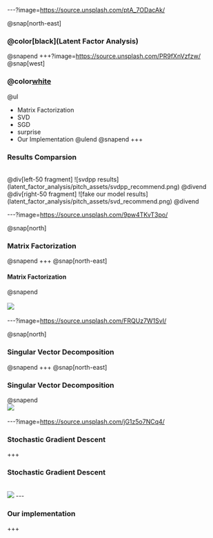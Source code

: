 ---?image=https://source.unsplash.com/ptA_7ODacAk/
<!-- Welcome stack
_       __     __                                  __             __  
| |     / /__  / /________  ____ ___  ___     _____/ /_____ ______/ /__
| | /| / / _ \/ / ___/ __ \/ __ `__ \/ _ \   / ___/ __/ __ `/ ___/ //_/
| |/ |/ /  __/ / /__/ /_/ / / / / / /  __/  (__  ) /_/ /_/ / /__/ ,<   
|__/|__/\___/_/\___/\____/_/ /_/ /_/\___/  /____/\__/\__,_/\___/_/|_|  

-->
@snap[north-east]
### @color[black](Latent Factor Analysis)
@snapend
+++?image=https://source.unsplash.com/PR9fXnVzfzw/
@snap[west]
### @color[white](Overview)
@ul
* Matrix Factorization
* SVD
* SGD
* surprise
* Our Implementation
@ulend
@snapend
+++
### Results Comparsion
<br />
@div[left-50 fragment]
![svdpp results](latent_factor_analysis/pitch_assets/svdpp_recommend.png)
@divend
@div[right-50 fragment]
![fake our model results](latent_factor_analysis/pitch_assets/svd_recommend.png)
@divend

---?image=https://source.unsplash.com/9pw4TKvT3po/
<!-- Matrix Factorization


    __  ___      __       _         ______           __             _             __  _           
   /  |/  /___ _/ /______(_)  __   / ____/___ ______/ /_____  _____(_)___  ____ _/ /_(_)___  ____
  / /|_/ / __ `/ __/ ___/ / |/_/  / /_  / __ `/ ___/ __/ __ \/ ___/ /_  / / __ `/ __/ / __ \/ __ \
 / /  / / /_/ / /_/ /  / />  <   / __/ / /_/ / /__/ /_/ /_/ / /  / / / /_/ /_/ / /_/ / /_/ / / / /
/_/  /_/\__,_/\__/_/  /_/_/|_|  /_/    \__,_/\___/\__/\____/_/  /_/ /___/\__,_/\__/_/\____/_/ /_/



-->
@snap[north]
### Matrix Factorization
@snapend
+++
@snap[north-east]
#### Matrix Factorization
@snapend
<br /><br />
<img src='https://camo.githubusercontent.com/8a871316416dcf58b9e2d6ee9f732d6a5b0f449b/68747470733a2f2f737461746963312e73717561726573706163652e636f6d2f7374617469632f3531616635363862653462306239616238333665323437342f742f3539306336623434643137353865626632633434323431382f313439333938363131383736352f' height='450' />

---?image=https://source.unsplash.com/FRQUz7W1SvI/
<!-- SVD Stack


   ______    ______
  / ___/ |  / / __ \
  \__ \| | / / / / /
 ___/ /| |/ / /_/ /
/____/ |___/_____/  



-->
@snap[north]
### Singular Vector Decomposition
@snapend
+++
@snap[north-east]
### Singular Vector Decomposition
@snapend
<br />
<img src = 'https://camo.githubusercontent.com/f3a071674e23aac009988b6f913d9efec9e541e3/68747470733a2f2f63646e2d696d616765732d312e6d656469756d2e636f6d2f6d61782f3830302f312a57344d6e4232687976677165644c6d774a4c727071772e706e67' width = '500' />

---?image=https://source.unsplash.com/jG1z5o7NCq4/
<!-- SGD stack


   _____ __________
  / ___// ____/ __ \
  \__ \/ / __/ / / /
 ___/ / /_/ / /_/ /
/____/\____/_____/  


-->
### Stochastic Gradient Descent
+++
### Stochastic Gradient Descent
<br />
<img src = 'https://cdn-images-1.medium.com/max/800/1*Sa5kGcZIVNTLjrI8P-YsSQ.gif' height = '450' />
---
<!-- Surprise Stack


                               _         
   _______  ___________  _____(_)_______
  / ___/ / / / ___/ __ \/ ___/ / ___/ _ \
 (__  ) /_/ / /  / /_/ / /  / (__  )  __/
/____/\__,_/_/  / .___/_/  /_/____/\___/
               /_/                       

-->
@snap[north]
### surprise
@snapend
<br />
![image of surprise library](http://surpriselib.com/logo_white.svg)
+++
### SVD vs SVD++
@div[top-50 fragment]
![svd rmse](latent_factor_analysis/pitch_assets/svd_rmse.png)
@divend
@div[bottom-50 fragment]
![svdpp rmse](latent_factor_analysis/pitch_assets/svdpp_rmse.png)
@divend
---
<!-- Our Implementation Stack


   ____                ____                __                          __        __  _           
  / __ \__  _______   /  _/___ ___  ____  / /__  ____ ___  ___  ____  / /_____ _/ /_(_)___  ____
 / / / / / / / ___/   / // __ `__ \/ __ \/ / _ \/ __ `__ \/ _ \/ __ \/ __/ __ `/ __/ / __ \/ __ \
/ /_/ / /_/ / /     _/ // / / / / / /_/ / /  __/ / / / / /  __/ / / / /_/ /_/ / /_/ / /_/ / / / /
\____/\__,_/_/     /___/_/ /_/ /_/ .___/_/\___/_/ /_/ /_/\___/_/ /_/\__/\__,_/\__/_/\____/_/ /_/
                                /_/                                                              

-->
### Our implementation
+++
